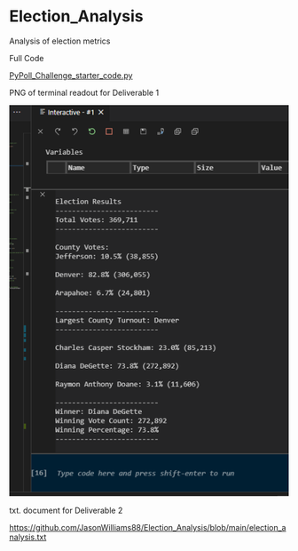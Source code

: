 # Election_Analysis
Analysis of election metrics






Full Code

[PyPoll_Challenge_starter_code.py](https://github.com/JasonWilliams88/Election_Analysis/blob/main/PyPoll_Challenge_starter_code.py)


PNG of terminal readout for Deliverable 1

![Election_Analysis/blob/main/Deliverable1.png](https://github.com/JasonWilliams88/Election_Analysis/blob/main/Deliverable1.png)



txt. document for Deliverable 2

https://github.com/JasonWilliams88/Election_Analysis/blob/main/election_analysis.txt
